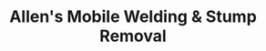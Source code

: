 ---
title: "Allen's Mobile Welding & Stump Removal"
url: /quincy/allens-mobile-welding-and-stump-removal/
shop: shop
---